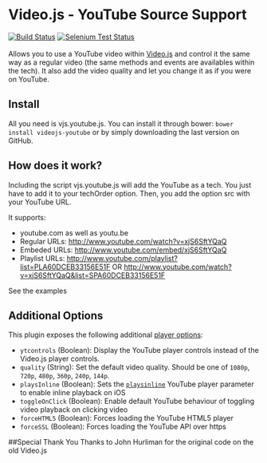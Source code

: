 # Video.js - YouTube Source Support
[![Build Status](https://travis-ci.org/eXon/videojs-youtube.svg?branch=master)](https://travis-ci.org/eXon/videojs-youtube)
[![Selenium Test Status](https://saucelabs.com/browser-matrix/videojs-youtube.svg)](https://saucelabs.com/u/videojs-youtube)
<br /><br />
Allows you to use a YouTube video within [Video.js](https://github.com/videojs/video.js/) and control it the same way as a regular video (the same methods and events are availables within the tech). It also add the video quality and let you change it as if you were on YouTube.

## Install
All you need is vjs.youtube.js. You can install it through bower: `bower install videojs-youtube` or by simply downloading the last version on GitHub.

## How does it work?
Including the script vjs.youtube.js will add the YouTube as a tech. You just have to add it to your techOrder option. Then, you add the option src with your YouTube URL.

It supports:
- youtube.com as well as youtu.be
- Regular URLs: http://www.youtube.com/watch?v=xjS6SftYQaQ
- Embeded URLs: http://www.youtube.com/embed/xjS6SftYQaQ
- Playlist URLs: http://www.youtube.com/playlist?list=PLA60DCEB33156E51F OR http://www.youtube.com/watch?v=xjS6SftYQaQ&list=SPA60DCEB33156E51F

See the examples

## Additional Options
This plugin exposes the following additional [player options](https://github.com/videojs/video.js/blob/master/docs/guides/options.md):

- `ytcontrols` (Boolean): Display the YouTube player controls instead of the Video.js player controls.
- `quality` (String): Set the default video quality. Should be one of `1080p`, `720p`, `480p`, `360p`, `240p`, `144p`.
- `playsInline` (Boolean): Sets the [`playsinline`](https://developers.google.com/youtube/player_parameters?playerVersion=HTML5#playsinline) YouTube player parameter to enable inline playback on iOS
- `toggleOnClick` (Boolean): Enable default YouTube behaviour of toggling video playback on clicking video
- `forceHTML5` (Boolean): Forces loading the YouTube HTML5 player
- `forceSSL` (Boolean): Forces loading the YouTube API over https

##Special Thank You
Thanks to John Hurliman for the original code on the old Video.js
